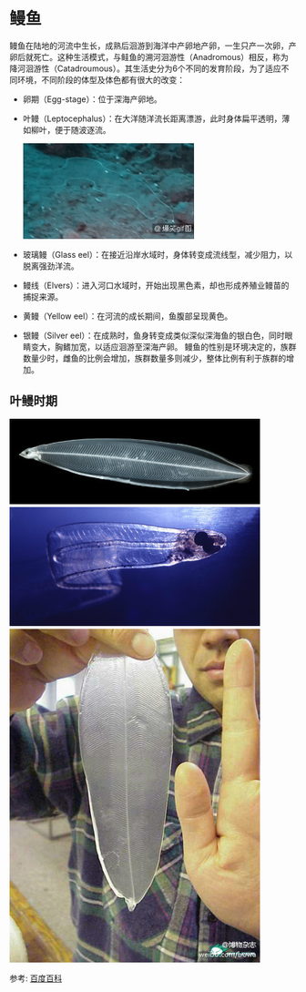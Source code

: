 # 鳗鱼

鳗鱼在陆地的河流中生长，成熟后洄游到海洋中产卵地产卵，一生只产一次卵，产卵后就死亡。这种生活模式，与鲑鱼的溯河洄游性（Anadromous）相反，称为降河洄游性（Catadroumous）。其生活史分为6个不同的发育阶段，为了适应不同环境，不同阶段的体型及体色都有很大的改变：

- 卵期（Egg-stage）：位于深海产卵地。

- 叶鳗（Leptocephalus）：在大洋随洋流长距离漂游，此时身体扁平透明，薄如柳叶，便于随波逐流。

  ![](01.gif)

- 玻璃鳗（Glass eel）：在接近沿岸水域时，身体转变成流线型，减少阻力，以脱离强劲洋流。

- 鳗线（Elvers）：进入河口水域时，开始出现黑色素，却也形成养殖业鳗苗的捕捉来源。

- 黄鳗（Yellow eel）：在河流的成长期间，鱼腹部呈现黄色。

- 银鳗（Silver eel）：在成熟时，鱼身转变成类似深似深海鱼的银白色，同时眼睛变大，胸鳍加宽，以适应洄游至深海产卵。
鳗鱼的性别是环境决定的，族群数量少时，雌鱼的比例会增加，族群数量多则减少，整体比例有利于族群的增加。

## 叶鳗时期

![](01.jpg)

参考: [百度百科](https://baike.baidu.com/item/%E9%B3%97%E9%B1%BC/588?fromModule=lemma_search-box)